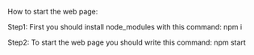 How to start the web page:

Step1: First you should install node_modules with this command: npm i

Step2: To start the web page you should write this command: npm start
